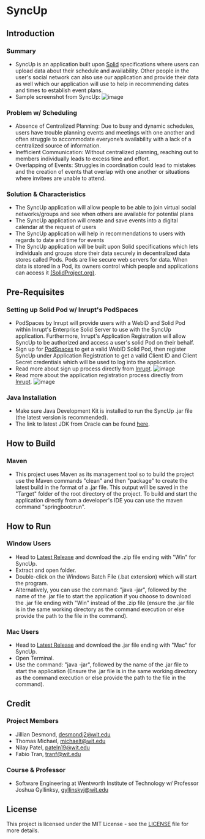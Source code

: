 # SyncUp

## Introduction
### Summary
- SyncUp is an application built upon [Solid](https://solidproject.org/) specifications where users can upload data about their schedule and availability. Other people in the user's social network can also use our application and provide their data as well which our application will use to help in recommending dates and times to establish event plans. ​
- Sample screenshot from SyncUp: ![image](https://github.com/teachingworkshops/comp4960-spring-2024-project-group-2-syncup/assets/71521018/9261c3b5-563b-48a8-a095-6f9929e525bc)

### Problem w/ Scheduling
- Absence of Centralized Planning: Due to busy and dynamic schedules, users have trouble planning events and meetings with one another and often struggle to accommodate everyone’s availability with a lack of a centralized source of information. 
- Inefficient Communication: Without centralized planning, reaching out to members individually leads to excess time and effort. 
- Overlapping of Events: Struggles in coordination could lead to mistakes and the creation of events that overlap with one another or situations where invitees are unable to attend. 
### Solution & Characteristics 
- The SyncUp application will allow people to be able to join virtual social networks/groups and see when others are available for potential plans​
- The SyncUp application will create and save events into a digital calendar at the request of users
- The SyncUp application will help in recommendations to users with regards to date and time for events​
- The SyncUp application will be built upon Solid specifications which lets individuals and groups store their data securely in decentralized data stores called Pods. Pods are like secure web servers for data. When data is stored in a Pod, its owners control which people and applications can access it [(SolidProject.org)](https://solidproject.org/).

## Pre-Requisites 
### Setting up Solid Pod w/ Inrupt's PodSpaces
- PodSpaces by Inrupt will provide users with a WebID and Solid Pod within Inrupt's Enterprise Solid Server to use with the SyncUp application. Furthermore, Inrupt's Application Registration will allow SyncUp to be authorized and access a user's solid Pod on their behalf.
- Sign up for [PodSpaces](https://start.inrupt.com/profile) to get a valid WebID Solid Pod, then register SyncUp under Application Registration to get a valid Client ID and Client Secret credentials which will be used to log into the application.
- Read more about sign up process directly from [Inrupt](https://docs.inrupt.com/pod-spaces/getting-started/). ![image](https://github.com/teachingworkshops/comp4960-spring-2024-project-group-2-syncup/assets/71521018/fe75087a-9490-4ac6-b928-a0c439c900f1)
- Read more about the application registration process directly from [Inrupt](https://docs.inrupt.com/ess/latest/services/service-application-registration/). ![image](https://github.com/teachingworkshops/comp4960-spring-2024-project-group-2-syncup/assets/71521018/bd9a9e6c-2881-4adf-95d3-f1f0786010a9)
  
### Java Installation
- Make sure Java Development Kit is installed to run the SyncUp .jar file (the latest version is recommended).
- The link to latest JDK from Oracle can be found [here](https://www.oracle.com/java/technologies/downloads/).

## How to Build
### Maven
- This project uses Maven as its management tool so to build the project use the Maven commands "clean" and then "package" to create the latest build in the format of a .jar file. This output will be saved in the "Target" folder of the root directory of the project. To build and start the application directly from a developer's IDE you can use the maven command "springboot:run".

## How to Run
### Window Users
- Head to [Latest Release](https://github.com/teachingworkshops/comp4960-spring-2024-project-group-2-syncup/releases/tag/v1.0) and download the .zip file ending with "Win" for SyncUp.
- Extract and open folder.
- Double-click on the Windows Batch File (.bat extension) which will start the program.
- Alternatively, you can use the command: "java -jar", followed by the name of the .jar file to start the application if you choose to download the .jar file ending with "Win" instead of the .zip file (ensure the .jar file is in the same working directory as the command execution or else provide the path to the file in the command).

### Mac Users 
- Head to [Latest Release](https://github.com/teachingworkshops/comp4960-spring-2024-project-group-2-syncup/releases/tag/v1.0) and download the .jar file ending with "Mac" for SyncUp.
- Open Terminal.
- Use the command: "java -jar", followed by the name of the .jar file to start the application (Ensure the .jar file is in the same working directory as the command execution or else provide the path to the file in the command).

## Credit
### Project Members
- Jillian Desmond, desmondj2@wit.edu
- Thomas Michael, michaelt@wit.edu
- Nilay Patel, pateln19@wit.edu
- Fabio Tran, tranf@wit.edu
### Course & Professor
- Software Engineering at Wentworth Institute of Technology w/ Professor Joshua Gyllinksy, gyllinskyj@wit.edu

## License
This project is licensed under the MIT License - see the [LICENSE](LICENSE) file for more details.
